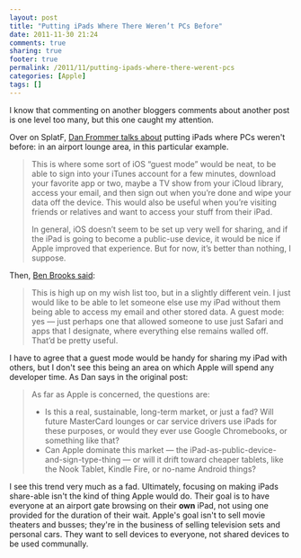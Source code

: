 ```yaml
---
layout: post
title: "Putting iPads Where There Weren’t PCs Before"
date: 2011-11-30 21:24
comments: true
sharing: true
footer: true
permalink: /2011/11/putting-ipads-where-there-werent-pcs
categories: [Apple]
tags: []
---
```

I know that commenting on another bloggers comments about another post is one level too many, but this one caught my attention.

Over on SplatF, [Dan Frommer talks about](http://www.splatf.com/2011/11/ipad-lounge/?utm_source=feedburner&utm_medium=feed&utm_campaign=Feed%3A+TheBrooksReview+%28The+Brooks+Review%29) putting iPads where PCs weren't before: in an airport lounge area, in this particular example.

> This is where some sort of iOS “guest mode” would be neat, to be able to sign into your iTunes account for a few minutes, download your favorite app or two, maybe a TV show from your iCloud library, access your email, and then sign out when you’re done and wipe your data off the device. This would also be useful when you’re visiting friends or relatives and want to access your stuff from their iPad.
>
> In general, iOS doesn’t seem to be set up very well for sharing, and if the iPad is going to become a public-use device, it would be nice if Apple improved that experience. But for now, it’s better than nothing, I suppose.

Then, [Ben Brooks said](http://brooksreview.net/2011/11/frommer-ipad/):

> This is high up on my wish list too, but in a slightly different vein. I just would like to be able to let someone else use my iPad without them being able to access my email and other stored data. A guest mode: yes — just perhaps one that allowed someone to use just Safari and apps that I designate, where everything else remains walled off. That’d be pretty useful.

I have to agree that a guest mode would be handy for sharing my iPad with others, but I don't see this being an area on which Apple will spend any developer time. As Dan says in the original post:

> As far as Apple is concerned, the questions are:
> 
> * Is this a real, sustainable, long-term market, or just a fad? Will future MasterCard lounges or car service drivers use iPads for these purposes, or would they ever use Google Chromebooks, or something like that?
> * Can Apple dominate this market — the iPad-as-public-device-and-sign-type-thing — or will it drift toward cheaper tablets, like the Nook Tablet, Kindle Fire, or no-name Android things?

I see this trend very much as a fad. Ultimately, focusing on making iPads share-able isn't the kind of thing Apple would do. Their goal is to have everyone at an airport gate browsing on their **own** iPad, not using one provided for the duration of their wait. Apple's goal isn't to sell movie theaters and busses; they're in the business of selling television sets and personal cars. They want to sell devices to everyone, not shared devices to be used communally.